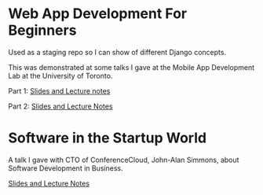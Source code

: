 # Web App Development For Beginners

Used as a staging repo so I can show of different Django concepts.

This was demonstrated at some talks I gave at the Mobile App Development Lab at the University of Toronto.

Part 1: [Slides and Lecture notes](https://drive.google.com/file/d/0Bwz6jjWB6VFkYWtnNDFiVXA3cGM/view?usp=sharing)

Part 2: [Slides and Lecture Notes](https://drive.google.com/file/d/0Bwz6jjWB6VFka3JuQ2x0RHVKTEU/view?usp=sharing)

# Software in the Startup World 

A talk I gave with CTO of ConferenceCloud, John-Alan Simmons, about Software Development in Business.

[Slides and Lecture Notes](https://docs.google.com/presentation/d/1HgpfzB5wGHTAVAJH_4Gw57PvjNxf420EVOmdPVjtudA/edit?usp=sharing)

